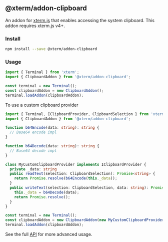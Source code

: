 ## @xterm/addon-clipboard

An addon for [xterm.js](https://github.com/xtermjs/xterm.js) that enables accessing the system clipboard. This addon requires xterm.js v4+.

### Install

```bash
npm install --save @xterm/addon-clipboard
```

### Usage

```ts
import { Terminal } from 'xterm';
import { ClipboardAddon } from '@xterm/addon-clipboard';

const terminal = new Terminal();
const clipboardAddon = new ClipboardAddon();
terminal.loadAddon(clipboardAddon);
```

To use a custom clipboard provider

```ts
import { Terminal, IClipboardProvider, ClipboardSelection } from 'xterm';
import { ClipboardAddon } from '@xterm/addon-clipboard';

function b64Encode(data: string): string {
  // Base64 encode impl
}

function b64Decode(data: string): string {
  // Base64 decode impl
}

class MyCustomClipboardProvider implements IClipboardProvider {
  private _data: string
  public readText(selection: ClipboardSelection): Promise<string> {
    return Promise.resolve(b64Encode(this._data));
  }
  public writeText(selection: ClipboardSelection, data: string): Promise<void> {
    this._data = b64Decode(data);
    return Promise.resolve();
  }
}

const terminal = new Terminal();
const clipboardAddon = new ClipboardAddon(new MyCustomClipboardProvider());
terminal.loadAddon(clipboardAddon);
```

See the full [API](https://github.com/xtermjs/xterm.js/blob/master/addons/addon-clipboard/typings/addon-clipboard.d.ts) for more advanced usage.
